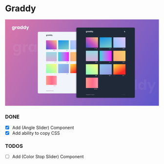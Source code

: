 # Graddy

![preview img](/public/preview.png)

### DONE
- [x] Add (Angle Slider) Component
- [x] Add ability to copy CSS

### TODOS
- [ ] Add (Color Stop Slider) Component
